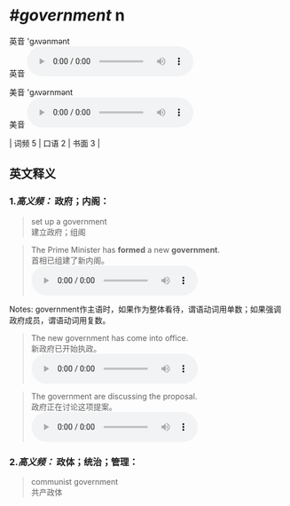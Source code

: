 # ***\#government*** n
英音 'ɡʌvənmənt  
英音
<audio src="./media/government-B.aac" controls="controls"></audio>

美音 'ɡʌvərnmənt  
美音
<audio src="./media/government.aac" controls="controls"></audio>



| 词频 5 | 口语 2 | 书面 3 |  

英文释义
---
### 1.*高义频：* **政府；内阁：**  

 > set up a government  
 > 建立政府；组阁    

 > The Prime Minister has **formed** a new **government**.  
 > 首相已组建了新内阁。    
<audio src="./media/government-1.aac" controls="controls"></audio>

Notes: government作主语时，如果作为整体看待，谓语动词用单数；如果强调政府成员，谓语动词用复数。  
 > The new government has come into office.   
 > 新政府已开始执政。    
<audio src="./media/government-2.aac" controls="controls"></audio>

 > The government are discussing the proposal.   
 > 政府正在讨论这项提案。    
<audio src="./media/government-3.aac" controls="controls"></audio>

### 2.*高义频：* **政体；统治；管理：**  

 > communist government  
 > 共产政体    


